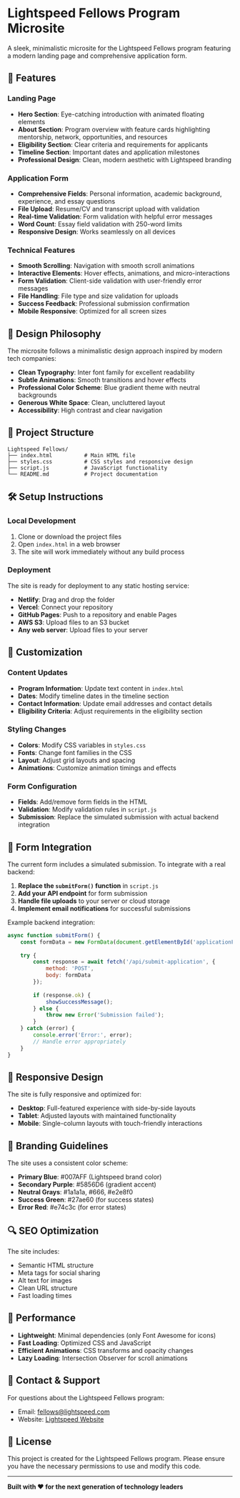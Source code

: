 # Lightspeed Fellows Program Microsite

A sleek, minimalistic microsite for the Lightspeed Fellows program featuring a modern landing page and comprehensive application form.

## 🚀 Features

### Landing Page
- **Hero Section**: Eye-catching introduction with animated floating elements
- **About Section**: Program overview with feature cards highlighting mentorship, network, opportunities, and resources
- **Eligibility Section**: Clear criteria and requirements for applicants
- **Timeline Section**: Important dates and application milestones
- **Professional Design**: Clean, modern aesthetic with Lightspeed branding

### Application Form
- **Comprehensive Fields**: Personal information, academic background, experience, and essay questions
- **File Upload**: Resume/CV and transcript upload with validation
- **Real-time Validation**: Form validation with helpful error messages
- **Word Count**: Essay field validation with 250-word limits
- **Responsive Design**: Works seamlessly on all devices

### Technical Features
- **Smooth Scrolling**: Navigation with smooth scroll animations
- **Interactive Elements**: Hover effects, animations, and micro-interactions
- **Form Validation**: Client-side validation with user-friendly error messages
- **File Handling**: File type and size validation for uploads
- **Success Feedback**: Professional submission confirmation
- **Mobile Responsive**: Optimized for all screen sizes

## 🎨 Design Philosophy

The microsite follows a minimalistic design approach inspired by modern tech companies:

- **Clean Typography**: Inter font family for excellent readability
- **Subtle Animations**: Smooth transitions and hover effects
- **Professional Color Scheme**: Blue gradient theme with neutral backgrounds
- **Generous White Space**: Clean, uncluttered layout
- **Accessibility**: High contrast and clear navigation

## 📁 Project Structure

```
Lightspeed Fellows/
├── index.html          # Main HTML file
├── styles.css          # CSS styles and responsive design
├── script.js           # JavaScript functionality
└── README.md           # Project documentation
```

## 🛠️ Setup Instructions

### Local Development
1. Clone or download the project files
2. Open `index.html` in a web browser
3. The site will work immediately without any build process

### Deployment
The site is ready for deployment to any static hosting service:

- **Netlify**: Drag and drop the folder
- **Vercel**: Connect your repository
- **GitHub Pages**: Push to a repository and enable Pages
- **AWS S3**: Upload files to an S3 bucket
- **Any web server**: Upload files to your server

## 🎯 Customization

### Content Updates
- **Program Information**: Update text content in `index.html`
- **Dates**: Modify timeline dates in the timeline section
- **Contact Information**: Update email addresses and contact details
- **Eligibility Criteria**: Adjust requirements in the eligibility section

### Styling Changes
- **Colors**: Modify CSS variables in `styles.css`
- **Fonts**: Change font families in the CSS
- **Layout**: Adjust grid layouts and spacing
- **Animations**: Customize animation timings and effects

### Form Configuration
- **Fields**: Add/remove form fields in the HTML
- **Validation**: Modify validation rules in `script.js`
- **Submission**: Replace the simulated submission with actual backend integration

## 🔧 Form Integration

The current form includes a simulated submission. To integrate with a real backend:

1. **Replace the `submitForm()` function** in `script.js`
2. **Add your API endpoint** for form submission
3. **Handle file uploads** to your server or cloud storage
4. **Implement email notifications** for successful submissions

Example backend integration:
```javascript
async function submitForm() {
    const formData = new FormData(document.getElementById('applicationForm'));
    
    try {
        const response = await fetch('/api/submit-application', {
            method: 'POST',
            body: formData
        });
        
        if (response.ok) {
            showSuccessMessage();
        } else {
            throw new Error('Submission failed');
        }
    } catch (error) {
        console.error('Error:', error);
        // Handle error appropriately
    }
}
```

## 📱 Responsive Design

The site is fully responsive and optimized for:
- **Desktop**: Full-featured experience with side-by-side layouts
- **Tablet**: Adjusted layouts with maintained functionality
- **Mobile**: Single-column layouts with touch-friendly interactions

## 🎨 Branding Guidelines

The site uses a consistent color scheme:
- **Primary Blue**: #007AFF (Lightspeed brand color)
- **Secondary Purple**: #5856D6 (gradient accent)
- **Neutral Grays**: #1a1a1a, #666, #e2e8f0
- **Success Green**: #27ae60 (for success states)
- **Error Red**: #e74c3c (for error states)

## 🔍 SEO Optimization

The site includes:
- Semantic HTML structure
- Meta tags for social sharing
- Alt text for images
- Clean URL structure
- Fast loading times

## 🚀 Performance

- **Lightweight**: Minimal dependencies (only Font Awesome for icons)
- **Fast Loading**: Optimized CSS and JavaScript
- **Efficient Animations**: CSS transforms and opacity changes
- **Lazy Loading**: Intersection Observer for scroll animations

## 📧 Contact & Support

For questions about the Lightspeed Fellows program:
- Email: fellows@lightspeed.com
- Website: [Lightspeed Website](https://lightspeed.com)

## 📄 License

This project is created for the Lightspeed Fellows program. Please ensure you have the necessary permissions to use and modify this code.

---

**Built with ❤️ for the next generation of technology leaders** 